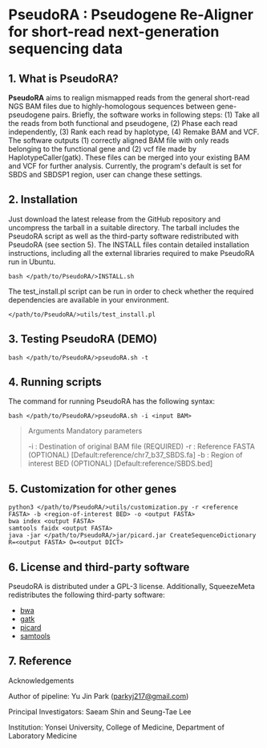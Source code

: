 # PseudoRA : Pseudogene Re-Aligner for short-read next-generation sequencing data

## 1. What is PseudoRA?
**PseudoRA** aims to realign mismapped reads from the general short-read NGS BAM files due to highly-homologous sequences between gene-pseudogene pairs. Briefly, the software works in following steps: (1) Take all the reads from both functional and pseudogene, (2) Phase each read independently, (3) Rank each read by haplotype, (4) Remake BAM and VCF. The software outputs (1) correctly aligned BAM file with only reads belonging to the functional gene and (2) vcf file made by HaplotypeCaller(gatk). These files can be merged into your existing BAM and VCF for further analysis. Currently, the program's default is set for SBDS and SBDSP1 region, user can change these settings.

## 2. Installation
Just download the latest release from the GitHub repository and uncompress the tarball in a suitable directory. The tarball includes the PseudoRA script as well as the third-party software redistributed with PseudoRA (see section 5). The INSTALL files contain detailed installation instructions, including all the external libraries required to make PseudoRA run in Ubuntu.

    bash </path/to/PseudoRA/>INSTALL.sh
    
The test_install.pl script can be run in order to check whether the required dependencies are available in your environment.

    </path/to/PseudoRA/>utils/test_install.pl

## 3. Testing PseudoRA (DEMO)

    bash </path/to/PseudoRA/>pseudoRA.sh -t

## 4. Running scripts

The command for running PseudoRA has the following syntax:

    bash </path/to/PseudoRA/>pseudoRA.sh -i <input BAM>

>Arguments Mandatory parameters
>
>-i <string>: Destination of original BAM file (REQUIRED)
>-r <string>: Reference FASTA (OPTIONAL) [Default:reference/chr7_b37_SBDS.fa]
>-b <string>: Region of interest BED (OPTIONAL)  [Default:reference/SBDS.bed]

## 5. Customization for other genes

    python3 </path/to/PseudoRA/>utils/customization.py -r <reference FASTA> -b <region-of-interest BED> -o <output FASTA>
    bwa index <output FASTA>
    samtools faidx <output FASTA>
    java -jar </path/to/PseudoRA/>jar/picard.jar CreateSequenceDictionary R=<output FASTA> O=<output DICT>

## 6. License and third-party software

PseudoRA is distributed under a GPL-3 license. Additionally, SqueezeMeta redistributes the following third-party software:

 - [bwa](https://github.com/lh3/bwa)
 - [gatk](https://gatk.broadinstitute.org/hc/en-us)
 - [picard](https://broadinstitute.github.io/picard/)
 - [samtools](http://www.htslib.org/)

## 7. Reference

Acknowledgements

Author of pipeline: Yu Jin Park (parkyj217@gmail.com)

Principal Investigators: Saeam Shin and Seung-Tae Lee

Institution: Yonsei University, College of Medicine, Department of Laboratory Medicine
